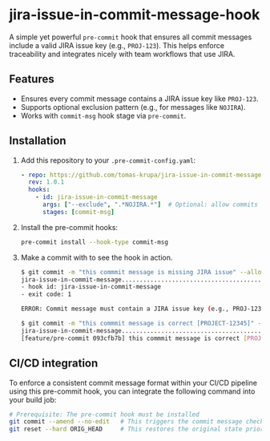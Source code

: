 # jira-issue-in-commit-message-hook

A simple yet powerful `pre-commit` hook that ensures all commit messages include a valid JIRA issue key (e.g., `PROJ-123`). This helps enforce traceability and integrates nicely with team workflows that use JIRA.

## Features

- Ensures every commit message contains a JIRA issue key like `PROJ-123`.
- Supports optional exclusion pattern (e.g., for messages like `NOJIRA`).
- Works with `commit-msg` hook stage via `pre-commit`.

## Installation

1. Add this repository to your `.pre-commit-config.yaml`:

   ```yaml
   - repo: https://github.com/tomas-krupa/jira-issue-in-commit-message-hook.git
     rev: 1.0.1
     hooks:
       - id: jira-issue-in-commit-message
         args: ["--exclude", ".*NOJIRA.*"]  # Optional: allow commits without JIRA issue but containing "NOJIRA"
         stages: [commit-msg]
   ```

2. Install the pre-commit hooks:

   ```bash
   pre-commit install --hook-type commit-msg
   ```

3. Make a commit with to see the hook in action.

   ```bash
   $ git commit -m "this commmit message is missing JIRA issue" --allow-empty
   jira-issue-in-commit-message.............................................Failed
   - hook id: jira-issue-in-commit-message
   - exit code: 1

   ERROR: Commit message must contain a JIRA issue key (e.g., PROJ-1234).

   $ git commit -m "this commmit message is correct [PROJECT-12345]" --allow-empty
   jira-issue-in-commit-message.............................................Passed
   [feature/pre-commit 093cfb7b] this commmit message is correct [PROJECT-12345]
   ```

## CI/CD integration

To enforce a consistent commit message format within your CI/CD pipeline using this pre-commit hook, you can integrate the following command into your build job:

   ```bash
   # Prerequisite: The pre-commit hook must be installed
   git commit --amend --no-edit   # This triggers the commit message check
   git reset --hard ORIG_HEAD     # This restores the original state prior to the amend
   ```
